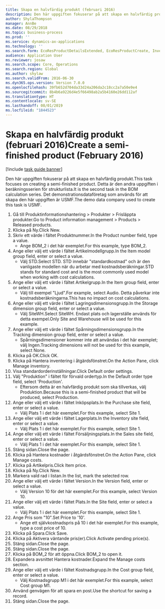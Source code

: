```yaml
---
title: Skapa en halvfärdig produkt (februari 2016)
description: Den här uppgiften fokuserar på att skapa en halvfärdig produkt.
author: ShylaThompson
manager: AnnBe
ms.date: 08/29/2018
ms.topic: business-process
ms.prod: ''
ms.service: dynamics-ax-applications
ms.technology: ''
ms.search.form: EcoResProductDetailsExtended, EcoResProductCreate, InventItemOrderSetup, InventItemPrice
audience: Application User
ms.reviewer: josaw
ms.search.scope: Core, Operations
ms.search.region: Global
ms.author: shylaw
ms.search.validFrom: 2016-06-30
ms.dyn365.ops.version: Version 7.0.0
ms.openlocfilehash: 39fb652d704da33d24a206da2c18cc2a7a50e9e4
ms.sourcegitcommit: 8b4b6a9226d4e5f66498ab2a5b4160e26dd112af
ms.translationtype: HT
ms.contentlocale: sv-SE
ms.lasthandoff: 08/01/2019
ms.locfileid: "1844523"
---
```

# <a name="create-a-semi-finished-product-february-2016"></a><span data-ttu-id="246b3-103">Skapa en halvfärdig produkt (februari 2016)</span><span class="sxs-lookup"><span data-stu-id="246b3-103">Create a semi-finished product (February 2016)</span></span>

[!include [task guide banner](../../includes/task-guide-banner.md)]

<span data-ttu-id="246b3-104">Den här uppgiften fokuserar på att skapa en halvfärdig produkt.</span><span class="sxs-lookup"><span data-stu-id="246b3-104">This task focuses on creating a semi-finished product.</span></span> <span data-ttu-id="246b3-105">Detta är den andra uppgiften i beräkningsserien för strukturlista.</span><span class="sxs-lookup"><span data-stu-id="246b3-105">It is the second task in the BOM calculation series.</span></span> <span data-ttu-id="246b3-106">Det demonstrationsdataföretag som används för att skapa den här uppgiften är USMF.</span><span class="sxs-lookup"><span data-stu-id="246b3-106">The demo data company used to create this task is USMF.</span></span>

1. <span data-ttu-id="246b3-107">Gå till Produktinformationshantering > Produkter > Frisläppta produkter.</span><span class="sxs-lookup"><span data-stu-id="246b3-107">Go to Product information management > Products > Released products.</span></span>
2. <span data-ttu-id="246b3-108">Klicka på Ny.</span><span class="sxs-lookup"><span data-stu-id="246b3-108">Click New.</span></span>
3. <span data-ttu-id="246b3-109">Skriv ett värde i fältet Produktnummer.</span><span class="sxs-lookup"><span data-stu-id="246b3-109">In the Product number field, type a value.</span></span>
    * <span data-ttu-id="246b3-110">Ange BOM_2 i det här exemplet.</span><span class="sxs-lookup"><span data-stu-id="246b3-110">For this example, type BOM_2.</span></span>  
4. <span data-ttu-id="246b3-111">Ange eller välj ett värde i fältet Artikelmodellgrupp.</span><span class="sxs-lookup"><span data-stu-id="246b3-111">In the Item model group field, enter or select a value.</span></span>
    * <span data-ttu-id="246b3-112">Välj STD.</span><span class="sxs-lookup"><span data-stu-id="246b3-112">Select STD.</span></span> <span data-ttu-id="246b3-113">STD innebär "standardkostnad" och är den vanligaste modellen när du arbetar med kostnadsberäkningar.</span><span class="sxs-lookup"><span data-stu-id="246b3-113">STD stands for standard cost and is the most commonly used model when working with cost calculations.</span></span>  
5. <span data-ttu-id="246b3-114">Ange eller välj ett värde i fältet Artikelgrupp.</span><span class="sxs-lookup"><span data-stu-id="246b3-114">In the Item group field, enter or select a value.</span></span>
    * <span data-ttu-id="246b3-115">Välj till exempel "Ljud".</span><span class="sxs-lookup"><span data-stu-id="246b3-115">For example, select Audio.</span></span> <span data-ttu-id="246b3-116">Detta påverkar inte kostnadsberäkningarna.</span><span class="sxs-lookup"><span data-stu-id="246b3-116">This has no impact on cost calculations.</span></span>  
6. <span data-ttu-id="246b3-117">Ange eller välj ett värde i fältet Lagringsdimensionsgrupp.</span><span class="sxs-lookup"><span data-stu-id="246b3-117">In the Storage dimension group field, enter or select a value.</span></span>
    * <span data-ttu-id="246b3-118">Välj SiteWH.</span><span class="sxs-lookup"><span data-stu-id="246b3-118">Select SiteWH.</span></span> <span data-ttu-id="246b3-119">Endast plats och lagerställe används för detta exempel.</span><span class="sxs-lookup"><span data-stu-id="246b3-119">Only Site and Warehouse will be used for this example.</span></span>  
7. <span data-ttu-id="246b3-120">Ange eller välj ett värde i fältet Spårningsdimensionsgrupp.</span><span class="sxs-lookup"><span data-stu-id="246b3-120">In the Tracking dimension group field, enter or select a value.</span></span>
    * <span data-ttu-id="246b3-121">Spårningsdimensioner kommer inte att användas i det här exemplet; välj Ingen.</span><span class="sxs-lookup"><span data-stu-id="246b3-121">Tracking dimensions will not be used for this example, select None.</span></span>  
8. <span data-ttu-id="246b3-122">Klicka på OK.</span><span class="sxs-lookup"><span data-stu-id="246b3-122">Click OK.</span></span>
9. <span data-ttu-id="246b3-123">Klicka på Hantera inventering i åtgärdsfönstret.</span><span class="sxs-lookup"><span data-stu-id="246b3-123">On the Action Pane, click Manage inventory.</span></span>
10. <span data-ttu-id="246b3-124">Visa standardorderinställningar.</span><span class="sxs-lookup"><span data-stu-id="246b3-124">Click Default order settings.</span></span>
11. <span data-ttu-id="246b3-125">Välj "Produktion" i fältet för förvald ordertyp.</span><span class="sxs-lookup"><span data-stu-id="246b3-125">In the Default order type field, select 'Production'.</span></span>
    * <span data-ttu-id="246b3-126">Eftersom detta är en halvfärdig produkt som ska tillverkas, välj Produktion.</span><span class="sxs-lookup"><span data-stu-id="246b3-126">Because this is a semi-finished product that will be produced, select Production.</span></span>  
12. <span data-ttu-id="246b3-127">Ange eller välj ett värde i fältet Inköpsplats.</span><span class="sxs-lookup"><span data-stu-id="246b3-127">In the Purchase site field, enter or select a value.</span></span>
    * <span data-ttu-id="246b3-128">Välj Plats 1 i det här exemplet.</span><span class="sxs-lookup"><span data-stu-id="246b3-128">For this example, select Site 1.</span></span>  
13. <span data-ttu-id="246b3-129">Ange eller välj ett värde i fältet Lagerplats.</span><span class="sxs-lookup"><span data-stu-id="246b3-129">In the Inventory site field, enter or select a value.</span></span>
    * <span data-ttu-id="246b3-130">Välj Plats 1 i det här exemplet.</span><span class="sxs-lookup"><span data-stu-id="246b3-130">For this example, select Site 1.</span></span>  
14. <span data-ttu-id="246b3-131">Ange eller välj ett värde i fältet Försäljningsplats.</span><span class="sxs-lookup"><span data-stu-id="246b3-131">In the Sales site field, enter or select a value.</span></span>
    * <span data-ttu-id="246b3-132">Välj Plats 1 i det här exemplet.</span><span class="sxs-lookup"><span data-stu-id="246b3-132">For this example, select Site 1.</span></span>  
15. <span data-ttu-id="246b3-133">Stäng sidan.</span><span class="sxs-lookup"><span data-stu-id="246b3-133">Close the page.</span></span>
16. <span data-ttu-id="246b3-134">Klicka på Hantera kostnader i åtgärdsfönstret.</span><span class="sxs-lookup"><span data-stu-id="246b3-134">On the Action Pane, click Manage costs.</span></span>
17. <span data-ttu-id="246b3-135">Klicka på Artikelpris.</span><span class="sxs-lookup"><span data-stu-id="246b3-135">Click Item price.</span></span>
18. <span data-ttu-id="246b3-136">Klicka på Ny.</span><span class="sxs-lookup"><span data-stu-id="246b3-136">Click New.</span></span>
19. <span data-ttu-id="246b3-137">Markera vald rad i listan.</span><span class="sxs-lookup"><span data-stu-id="246b3-137">In the list, mark the selected row.</span></span>
20. <span data-ttu-id="246b3-138">Ange eller välj ett värde i fältet Version.</span><span class="sxs-lookup"><span data-stu-id="246b3-138">In the Version field, enter or select a value.</span></span>
    * <span data-ttu-id="246b3-139">Välj Version 10 för det här exemplet.</span><span class="sxs-lookup"><span data-stu-id="246b3-139">For this example, select Version 10.</span></span>  
21. <span data-ttu-id="246b3-140">Ange eller välj ett värde i fältet Plats.</span><span class="sxs-lookup"><span data-stu-id="246b3-140">In the Site field, enter or select a value.</span></span>
    * <span data-ttu-id="246b3-141">Välj Plats 1 i det här exemplet.</span><span class="sxs-lookup"><span data-stu-id="246b3-141">For this example, select Site 1.</span></span>  
22. <span data-ttu-id="246b3-142">Ange Pris som "10".</span><span class="sxs-lookup"><span data-stu-id="246b3-142">Set Price to '10'.</span></span>
    * <span data-ttu-id="246b3-143">Ange ett självkostnadspris på 10 i det här exemplet.</span><span class="sxs-lookup"><span data-stu-id="246b3-143">For this example, type a cost price of 10.</span></span>  
23. <span data-ttu-id="246b3-144">Klicka på Spara.</span><span class="sxs-lookup"><span data-stu-id="246b3-144">Click Save.</span></span>
24. <span data-ttu-id="246b3-145">Klicka på Aktivera väntande pris(er).</span><span class="sxs-lookup"><span data-stu-id="246b3-145">Click Activate pending price(s).</span></span>
25. <span data-ttu-id="246b3-146">Stäng sidan.</span><span class="sxs-lookup"><span data-stu-id="246b3-146">Close the page.</span></span>
26. <span data-ttu-id="246b3-147">Stäng sidan.</span><span class="sxs-lookup"><span data-stu-id="246b3-147">Close the page.</span></span>
27. <span data-ttu-id="246b3-148">Klicka på BOM_2 för att öppna.</span><span class="sxs-lookup"><span data-stu-id="246b3-148">Click BOM_2 to open it.</span></span>
28. <span data-ttu-id="246b3-149">Expandera avsnittet Hantera kostnader.</span><span class="sxs-lookup"><span data-stu-id="246b3-149">Expand the Manage costs section.</span></span>
29. <span data-ttu-id="246b3-150">Ange eller välj ett värde i fältet Kostnadsgrupp.</span><span class="sxs-lookup"><span data-stu-id="246b3-150">In the Cost group field, enter or select a value.</span></span>
    * <span data-ttu-id="246b3-151">Välj Kostnadsgrupp M1 i det här exemplet.</span><span class="sxs-lookup"><span data-stu-id="246b3-151">For this example, select Cost group M1.</span></span>  
30. <span data-ttu-id="246b3-152">Använd genvägen för att spara en post.</span><span class="sxs-lookup"><span data-stu-id="246b3-152">Use the shortcut for saving a record.</span></span>
31. <span data-ttu-id="246b3-153">Stäng sidan.</span><span class="sxs-lookup"><span data-stu-id="246b3-153">Close the page.</span></span>

